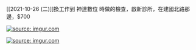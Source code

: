 
[[2021-10-26 (二)]]換工作到 神達數位 時做的檢查，啟新診所，在建國北路那邊，$700

<a href="https://imgur.com/kEeqEDU"><img src="https://i.imgur.com/kEeqEDU.jpg" title="source: imgur.com" wdith="600px"/></a>

<a href="https://imgur.com/lSjpXTL"><img src="https://i.imgur.com/lSjpXTL.jpg" title="source: imgur.com" wdith="600px"/></a>
